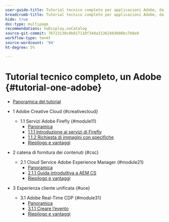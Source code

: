 ```yaml
---
user-guide-title: Tutorial tecnico completo per applicazioni Adobe, da Creative Cloud a Experience Cloud
breadcrumb-title: Tutorial tecnico completo per applicazioni Adobe, da Creative Cloud a Experience Cloud
hide: true
doc-type: multipage
recommendations: noDisplay,noCatalog
source-git-commit: 76723130c0b817110f348a3136246d808bc7b0a9
workflow-type: tm+mt
source-wordcount: '94'
ht-degree: 5%

---
```



# Tutorial tecnico completo, un Adobe {#tutorial-one-adobe}

+ [Panoramica del tutorial](/help/tutorial-one-adobe/overview.md)

+ 1 Adobe Creative Cloud {#creativecloud}
   + 1.1 Servizi Adobe Firefly {#module11}
      + [Panoramica](/help/tutorial-one-adobe/modules/creative-cloud/module1.1/firefly-services.md)
      + [1.1.1 Introduzione ai servizi di Firefly](/help/tutorial-one-adobe/modules/creative-cloud/module1.1/ex1.md)
      + [1.1.2 Richiesta di immagini con specifiche](/help/tutorial-one-adobe/modules/creative-cloud/module1.1/ex2.md)
      + [Riepilogo e vantaggi](/help/tutorial-one-adobe/modules/creative-cloud/module1.1/summary.md)

+ 2 catena di fornitura dei contenuti {#csc}
   + 2.1 Cloud Service Adobe Experience Manager {#module21}
      + [Panoramica](/help/tutorial-one-adobe/modules/csc/module2.1/aemcs.md)
      + [2.1.1 Guida introduttiva a AEM CS](/help/tutorial-one-adobe/modules/csc/module2.1/ex1.md)
      + [Riepilogo e vantaggi](/help/tutorial-one-adobe/modules/csc/module2.1/summary.md)

+ 3 Esperienza cliente unificata {#uce}
   + 3.1 Adobe Real-Time CDP {#module31}
      + [Panoramica](/help/tutorial-one-adobe/modules/uce/module3.1/rtcdp.md)
      + [3.1.1 Creare l’evento](/help/tutorial-one-adobe/modules/uce/module3.1/ex1.md)
      + [Riepilogo e vantaggi](/help/tutorial-one-adobe/modules/uce/module3.1/summary.md)

